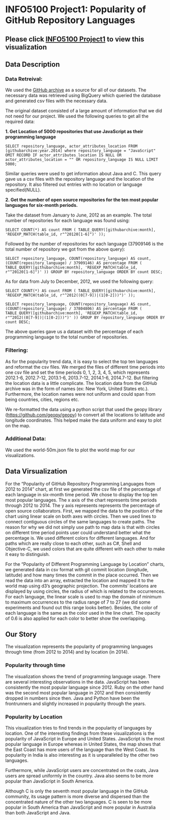# INFO5100 Project1: Popularity of GitHub Repository Languages

## Please click [INFO5100 Project1](https://baoyue.github.io/INFO5100Project1/index.html) to view this visualization

## Data Description
### Data Retreival: 

We used the [GitHub archive](https://www.githubarchive.org/) as a source for all of our datasets. 
The necessary data was retrieved using BigQuery which queried the database and generated csv 
files with the necessary data.

The original dataset consisted of a large amount of information that we did not need for our
project. We used the following queries to get all the required data:

**1. Get Location of 5000 repositories that use JavaScript as their programming language**

`SELECT repository_language, actor_attributes_location FROM [githubarchive:year.2014] where
repository_language = "JavaScript"
OMIT RECORD IF actor_attributes_location IS NULL OR actor_attributes_location = "" OR
repository_language IS NULL
LIMIT 5000;`

Similar queries were used to get information about Java and C. This query gave us a csv files
with the repository language and the location of the repository. It also filtered out entries with no
location or language specified(NULL).

**2. Get the number of open source repositories for the ten most popular languages for
six-month periods.**

Take the dataset from January to June, 2012 as an example. The total number of repositories
for each language was found using:

`SELECT COUNT(*) AS count
FROM (
TABLE_QUERY([githubarchive:month],
'REGEXP_MATCH(table_id, r"^20120[1-­6]")'
));`

Followed by the number of repositories for each language (37909146 is the total number of
repository we got from the above query):

`SELECT repository_language, COUNT(repository_language) AS count, (COUNT(repository_language) /
37909146) AS percentage FROM (
TABLE_QUERY([githubarchive:month],
'REGEXP_MATCH(table_id, r"^20120[1-­6]")'
))
GROUP BY repository_language ORDER BY count DESC;`

As for data from July to December, 2012, we used the following query:

`SELECT COUNT(*) AS count
FROM (
TABLE_QUERY([githubarchive:month],
'REGEXP_MATCH(table_id, r"^2012((0[7-­9])|(1[0-­2]))")'
));`

`SELECT repository_language, COUNT(repository_language) AS count, (COUNT(repository_language) /
37804806) AS percentage
FROM (
TABLE_QUERY([githubarchive:month],
'REGEXP_MATCH(table_id, r"^2012((0[7-­9])|(1[0-­2]))")'
))
GROUP BY repository_language ORDER BY count DESC;`

The above queries gave us a dataset with the percentage of each programming language to the
total number of repositories.

### Filtering:
As for the popularity trend data, it is easy to select the top ten languages and reformat the csv
files. We merged the files of different time periods into one csv file and set the time periods 0, 1,
2, 3, 4, 5, which represents 2012.1-­6, 2012.7-­12, 2013.1-­6, 2013.7-­12, 2014.1-­6, 2014.7-­12. But
filtering the location data is a little complicate. The location data from the GitHub archive was in
the form of names (ex: New York, United States etc.). Furthermore, the location names were not
uniform and could span from being countries, cities, regions etc.

We re-formatted the data using a python script that used the geopy library
(https://github.com/geopy/geopy) to convert all the locations to latitude and longitude
coordinates. This helped make the data uniform and easy to plot on the map.

### Additional Data:

We used the world-­50m.json file to plot the world map for our visualizations.

## Data Virsualization

For the “Popularity of GitHub Repository Programming Languages from 2012 to 2014” chart, at
first we generated the csv file of the percentage of each language in six-­month time period. We
chose to display the top ten most popular languages. The x axis of the chart represents time
periods through 2012 to 2014. The y axis represents represents the percentage of open source
collaborators. First, we mapped the data to the position of the chart using linear scale on both
axes with circles. Then we used lines to connect contiguous circles of the same languages to
create paths. The reason for why we did not simply use path to map data is that with circles on
different time period points user could understand better what the percentage is. We used
different colors for different languages. And for paths which are really close to each other, such
as C#, Shell and Objective-­C, we used colors that are quite different with each other to make it
easy to distinguish.

For the “Popularity of Different Programming Language by Location” charts, we generated data
in csv format with git commit location (longitude, latitude) and how many times the commit in the
place occurred. Then we read the data into an array, extracted the location and mapped it to the
world map using d3’s geographic projection. The commits’ locations are displayed by using
circles, the radius of which is related to the occurrences. For each language, the linear scale is
used to map the domain of minimum to maximum occurrences to the radius range of 7 to 27
(we did some experiments and found out this range looks better). Besides, the color of each
language is the same as the color used in the line chart. The opacity of 0.6 is also applied for
each color to better show the overlapping.

## Our Story

The visualization represents the popularity of programming languages through time (from 2012
to 2014) and by location (in 2014).

### Popularity through time
The visualization shows the trend of programming language usage. There are several
interesting observations in the data. JavaScript has been consistently the most popular
language since 2012. Ruby on the other hand was the second most popular language in 2012
and then consistently dropped in numbers since then. Java and Python have been the
frontrunners and slightly increased in popularity through the years.

### Popularity by Location
This visualization tries to find trends in the popularity of languages by location. One of the
interesting findings from these visualizations is the popularity of JavaScript in Europe and
United States. JavaScript is the most popular language in Europe whereas in United States, the
map shows that the East Coast has more users of the language than the West Coast. Its
popularity in India is also interesting as it is unparalleled by the other two languages.

Furthermore, while JavaScript users are concentrated on the coats, Java users are spread
uniformly in the country. Java also seems to be more popular than JavaScript in South America.

Although C is only the seventh most popular language in the GitHub community, its usage
pattern is more diverse and dispersed than the concentrated nature of the other two languages.
C is seen to be more popular in South America than JavaScript and more popular in Australia
than both JavaScript and Java.
